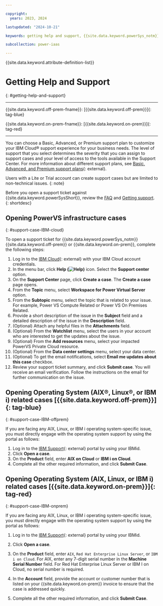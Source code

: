 ```yaml
---

copyright:
  years: 2023, 2024

lastupdated: "2024-10-21"

keywords: getting help and support, {{site.data.keyword.powerSys_notm}} as a service, private cloud, terminology, video, how-to, help and support, support ticket, faq, create new case

subcollection: power-iaas

---
```


{{site.data.keyword.attribute-definition-list}}

# Getting Help and Support
{: #getting-help-and-support}

---



{{site.data.keyword.off-prem-fname}}: [{{site.data.keyword.off-prem}}]{: tag-blue}


{{site.data.keyword.on-prem-fname}}: [{{site.data.keyword.on-prem}}]{: tag-red}


---

You can choose a Basic, Advanced, or Premium support plan to customize your IBM Cloud&reg; support experience for your business needs. The level of support that you select determines the severity that you can assign to support cases and your level of access to the tools available in the Support Center. For more information about different support plans, see [Basic, Advanced, and Premium support plans](https://cloud.ibm.com/docs/get-support?topic=get-support-support-plans){: external}.

Users with a Lite or Trial account can create support cases but are limited to non-technical issues.
{: note}

Before you open a support ticket against {{site.data.keyword.powerSysShort}}, review the [FAQ](/docs/power-iaas?topic=power-iaas-powervs-faqs) and [Getting support](/docs/get-support?topic=get-support-using-avatar&interface=ui).
{: shortdesc}

## Opening PowerVS infrastructure cases
{: #support-case-IBM-cloud}


To open a support ticket for {{site.data.keyword.powerSys_notm}} {{site.data.keyword.off-prem}} or {{site.data.keyword.on-prem}}, complete the following steps:

1. Log in to the [IBM Cloud](https://cloud.ibm.com/catalog){: external} with your IBM Cloud account credentials.
2. In the menu bar, click **Help (![Help](../icons/help.svg "Help"))** icon. Select the **Support center** option.
3. On the **Support Center** page, click **Create a case**.
       The **Create a case** page opens.
4. From the **Topic** menu, select **Workspace for Power Virtual Server** option.
5. From the **Subtopic** menu, select the topic that is related to your issue. For example, Power VS Compute Related or Power VS On Premises Related.
6. Provide a short description of the issue in the **Subject** field and a detailed description of the issue in the **Description** field.
7. (Optional) Attach any helpful files in the **Attachments** field.
8. (Optional) From the **Watchlist** menu, select the users in your account who are interested to get the updates about the issue.
9.  (Optional) From the **Add resources** menu, select your impacted PowerVS Private Cloud resource.
10. (Optional) From the **Data center settings** menu, select your data center.
11. (Optional) To get the email notifications, select **Email me updates about this case** checkbox.
12. Review your support ticket summary, and click **Submit case**.
        You will receive an email verification. Follow the instructions on the email for further communication on the issue.



## Opening Operating System (AIX&reg;, Linux&reg;, or IBM i) related cases [{{site.data.keyword.off-prem}}]{: tag-blue}
{: #support-case-IBM-offprem}

If you are facing any AIX, Linux, or IBM i operating system-specific issue, you must directly engage with the operating system support by using the portal as follows:

1. Log in to the [IBM Support](https://www.ibm.com/mysupport/s/?language=en_US){: external} portal by using your IBMid.
2. Click **Open a case**.
3. On the **Product** field, enter **AIX on Cloud** or **IBM i on Cloud**.
4. Complete all the other required information, and click **Submit Case**.



## Opening Operating System (AIX, Linux, or IBM i) related cases [{{site.data.keyword.on-prem}}]{: tag-red}
{: #support-case-IBM-onprem}

If you are facing any AIX, Linux, or IBM i operating system-specific issue, you must directly engage with the operating system support by using the portal as follows:

1. Log in to the [IBM Support](https://www.ibm.com/mysupport/s/?language=en_US){: external} portal by using your IBMid.

2. Click **Open a case**.

3. On the **Product** field, enter `AIX`, `Red Hat Enterprise Linux Server`, or `IBM i on Cloud`.
    For AIX, enter any 7-digit serial number in the **Machine Serial Number** field. For Red Hat Enterprise Linux Server or IBM I on Cloud, no serial number is required.

4. In the **Account** field, provide the account or customer number that is listed on your {{site.data.keyword.on-prem}} invoice to ensure that the case is addressed quickly.

5. Complete all the other required information, and click **Submit Case**.
